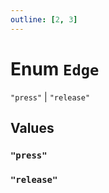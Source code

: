 ```yaml
---
outline: [2, 3]
---
```


# Enum `Edge`
<Badge type="tip" text="key" />

`"press"` | `"release"`



## Values

### `"press"`



### `"release"`



